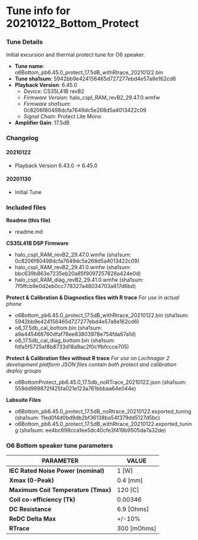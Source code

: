 # Tune info for 20210122_Bottom_Protect

### Tune Details

Initial excursion and thermal protect tune for O6 speaker.

- **Tune name**: o6Bottom_pb6.45.0_protect_17.5dB_withRtrace_20210122.bin
- **Tune sha1sum**: 5942bb9e424156465d727277ebd4e57a8e162cd6
- **Playback Version**: 6.45.0
  - _Device_: CS35L41B revB2
  - _Firmware Version_: halo_cspl_RAM_revB2_29.47.0.wmfw
  - _Firmware sha1sum_: 0c8206f80498dcfa7649dc5e268d5a4013422c09
  - _Signal Chain_: Protect Lite Mono
- **Amplifier Gain**: 17.5dB

### Changelog

#### 20210122

- Playback Version 6.43.0 → 6.45.0

#### 20201130

- Initial Tune

### Included files

**Readme (this file)**

- readme.md

**CS35L41B DSP Firmware**

- halo_cspl_RAM_revB2_29.47.0.wmfw (sha1sum: 0c8206f80498dcfa7649dc5e268d5a4013422c09)
- halo_cspl_RAM_revB2_29.41.0.wmfw (sha1sum: bbc639b863e7235eb20a85f9097257828a424e0d)
- halo_cspl_RAM_diag_revB2_29.41.0.wmfw (sha1sum: 7f5ffcb9e0d2eb0cc778327a48034703a817d6bd)

**Protect & Calibration & Diagnostics files with R trace**
 _For use in actual phone_

- o6Bottom_pb6.45.0_protect_17.5dB_withRtrace_20210122.bin (sha1sum: 5942bb9e424156465d727277ebd4e57a8e162cd6)
- o6_17.5db_cal_bottom.bin (sha1sum: a9a445468760dfaf78ee83803978e754fda67a1d)
- o6_17.5db_cal_diag_bottom.bin (sha1sum: fdfa5f5725af8b8733d18a9ac2f0c1fbfccce705)

**Protect & Calibration files without R trace**
 _For use on Lochnagar 2 development platform_
 _JSON files contain both protect and calibration deploy groups_

- o6BottomProtect_pb6.45.0_17.5db_noRTrace_20210122.json (sha1sum: 559dd989872f425fa021e123a761bbbaa64e044e)

**Labsuite Files**

- o6Bottom_pb6.45.0_protect_17.5dB_noRtrace_20210122.exported_tuning (sha1sum: 11ed0f4d0bd9db2bf36138ba54f379dd5127d5bc)
- o6Bottom_pb6.45.0_protect_17.5dB_withRtrace_20210122.exported_tuning (sha1sum: ee4bc698cca1ee5dc40cfe3f419b9505da7a32de)

### O6 Bottom speaker tune parameters

| PARAMETER                           | VALUE       |
| ----------------------------------- | ----------- |
| **IEC Rated Noise Power (nominal)** | 1 [W]       |
| **Xmax (0-Peak)**                   | 0.4 [mm]    |
| **Maximum Coil Temperature (Tmax)** | 120 [C]     |
| **Coil co-efficiency (Tk)**         | 0.00346     |
| **DC Resistance**                   | 6.9 [Ohms]  |
| **ReDC Delta Max**                  | +/-10%      |
| **RTrace**                          | 300 [mOhms] |
